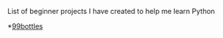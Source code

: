List of beginner projects I have created to help me learn Python

*[99bottles](https://github.com/JohnSoftware2018/PracticeProjects/blob/master/99bottles.py)
